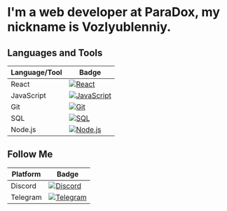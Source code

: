 # I'm a web developer at ParaDox, my nickname is Vozlyublenniy.

## Languages and Tools

| Language/Tool | Badge |
|----------------|-------|
| React          | [![React](https://img.shields.io/badge/React-61DAFB?style=for-the-badge&logo=react&logoColor=white)](https://reactjs.org/) |
| JavaScript     | [![JavaScript](https://img.shields.io/badge/JavaScript-F7DF1E?style=for-the-badge&logo=javascript&logoColor=black)](https://developer.mozilla.org/en-US/docs/Web/JavaScript) |
| Git            | [![Git](https://img.shields.io/badge/Git-F05032?style=for-the-badge&logo=git&logoColor=white)](https://git-scm.com/) |
| SQL            | [![SQL](https://img.shields.io/badge/SQL-336791?style=for-the-badge&logo=postgresql&logoColor=white)](https://www.postgresql.org/) |
| Node.js        | [![Node.js](https://img.shields.io/badge/Node.js-339933?style=for-the-badge&logo=node.js&logoColor=white)](https://nodejs.org/) |

## Follow Me

| Platform   | Badge |
|------------|-------|
| Discord    | [![Discord](https://img.shields.io/badge/Discord-5865F2?style=for-the-badge&logo=discord&logoColor=white)](https://discord.com/users/ваш-аккаунт) |
| Telegram   | [![Telegram](https://img.shields.io/badge/Telegram-26A5E4?style=for-the-badge&logo=telegram&logoColor=white)](https://t.me/ваш-аккаунт) |
